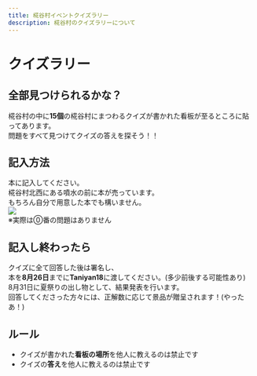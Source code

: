 ```yaml
---
title: 椛谷村イベントクイズラリー
description: 椛谷村のクイズラリーについて
---
```


# クイズラリー

## 全部見つけられるかな？
椛谷村の中に**15個**の椛谷村にまつわるクイズが書かれた看板が至るところに貼ってあります。  
問題をすべて見つけてクイズの答えを探そう！！

## 記入方法
本に記入してください。  
椛谷村北西にある噴水の前に本が売っています。  
もちろん自分で用意した本でも構いません。  
![](https://i.imgur.com/DGSc4pt.png)  
※実際は⓪番の問題はありません

## 記入し終わったら
クイズに全て回答した後は署名し、  
本を**8月26日**までに**Taniyan18**に渡してください。(多少前後する可能性あり)  
8月31日に夏祭りの出し物として、結果発表を行います。  
回答してくださった方々には、正解数に応じて景品が贈呈されます！(やったあ！)

## ルール
* クイズが書かれた**看板の場所**を他人に教えるのは禁止です
* クイズの**答え**を他人に教えるのは禁止です